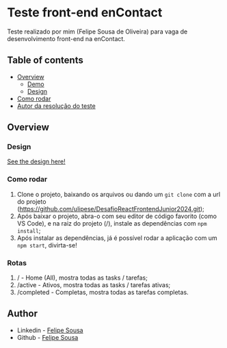 # Teste front-end enContact
Teste realizado por mim (Felipe Sousa de Oliveira) para vaga de desenvolvimento front-end na enContact.

## Table of contents
- [Overview](#overview)
  - [Demo](#demo)
  - [Design](#design) 
- [Como rodar](#como-rodar)
- [Autor da resolução do teste](#author)

## Overview
### Design
  [See the design here!](https://www.figma.com/file/U66UhE1pqy1MJ26vB0MGnp/DebugApp-Keeper?type=design&node-id=0%3A1&t=Ovsh6a7Ugcqtyc9J-1) 
  
### Como rodar
1. Clone o projeto, baixando os arquivos ou dando um ```git clone``` com a url do projeto (https://github.com/ulipese/DesafioReactFrontendJunior2024.git);
2. Após baixar o projeto, abra-o com seu editor de código favorito (como VS Code), e na raiz do projeto (/), instale as dependências com ```npm install```;
3. Após instalar as dependências, já é possível rodar a aplicação com um ```npm start```, divirta-se!

### Rotas
1. / - Home (All), mostra todas as tasks / tarefas;
2. /active - Ativos, mostra todas as tasks / tarefas ativas;
3. /completed - Completas, mostra todas as tarefas completas.

## Author
- Linkedin - [Felipe Sousa](https://www.linkedin.com/in/ulipese)
- Github - [Felipe Sousa](https://www.github.com/ulipese)

